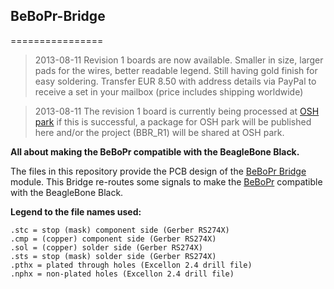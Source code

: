 ## BeBoPr-Bridge
================

> 2013-08-11 Revision 1 boards are now available. Smaller in size, larger pads for the wires, 
better readable legend. Still having gold finish for easy soldering. Transfer EUR 8.50 with 
address details via PayPal to receive a set in your mailbox (price includes shipping worldwide)

> 2013-08-11 The revision 1 board is currently being processed at [OSH park](http://oshpark.com) if 
this is successful, a package for OSH park will be published here and/or the project (BBR_R1) 
will be shared at OSH park.


**All about making the BeBoPr compatible with the BeagleBone Black.**

The files in this repository provide the PCB design of the 
[BeBoPr Bridge](https://github.com/modmaker/BeBoPr/wiki/BeBoPr-Bridge) module. 
This Bridge re-routes some signals to make the [BeBoPr](https://github.com/modmaker/BeBoPr/wiki/The-BeBoPr-Cape) 
compatible with the BeagleBone Black.

**Legend to the file names used:**

    .stc = stop (mask) component side (Gerber RS274X)
    .cmp = (copper) component side (Gerber RS274X)
    .sol = (copper) solder side (Gerber RS274X)
    .sts = stop (mask) solder side (Gerber RS274X)
    .pthx = plated through holes (Excellon 2.4 drill file)
    .nphx = non-plated holes (Excellon 2.4 drill file)


